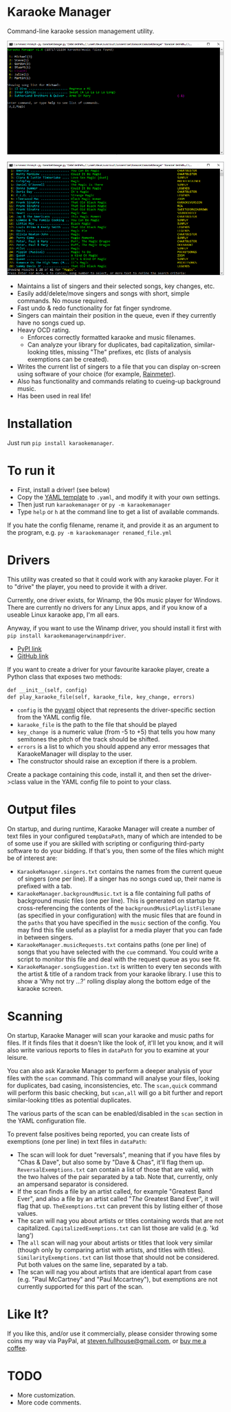 # Karaoke Manager

Command-line karaoke session management utility.

![KaraokeManager1](/media/karaokeManagerScreenshot1.png?raw=true)

![KaraokeManager2](/media/karaokeManagerScreenshot2.png?raw=true)

- Maintains a list of singers and their selected songs, key changes, etc.
- Easily add/delete/move singers and songs with short, simple commands. No mouse required.
- Fast undo & redo functionality for fat finger syndrome.
- Singers can maintain their position in the queue, even if they currently have no songs cued up.
- Heavy OCD rating.
  - Enforces correctly formatted karaoke and music filenames.
  - Can analyze your library for duplicates, bad capitalization, similar-looking titles, missing "The" prefixes, etc (lists of analysis exemptions can be created).
- Writes the current list of singers to a file that you can display on-screen using software of your choice (for example, [Rainmeter](https://github.com/rainmeter/rainmeter)).
- Also has functionality and commands relating to cueing-up background music.
- Has been used in real life!

# Installation

Just run `pip install karaokemanager`.

# To run it

- First, install a driver! (see below)
- Copy the [YAML template](.template.yaml) to `.yaml`, and modify it with your own settings.
- Then just run `karaokemanager` or `py -m karaokemanager`
- Type `help` or `h` at the command line to get a list of available commands.

If you hate the config filename, rename it, and provide it as an argument to the program, e.g. `py -m karaokemanager renamed_file.yml`

# Drivers

This utility was created so that it could work with any karaoke player. For it to "drive" the player, you need to provide it with a driver.

Currently, one driver exists, for Winamp, the 90s music player for Windows. There are currently no drivers for any Linux apps, and if you know
of a useable Linux karaoke app, I'm all ears.

Anyway, if you want to use the Winamp driver, you should install it first with `pip install karaokemanagerwinampdriver`.

- [PyPI link](https://pypi.org/project/karaokemanagerwinampdriver/)
- [GitHub link](https://github.com/peeveen/karaokemanagerwinampdriver)

If you want to create a driver for your favourite karaoke player, create a Python class that exposes two methods:

```
def __init__(self, config)
def play_karaoke_file(self, karaoke_file, key_change, errors)
```

- `config` is the [pyyaml](https://github.com/yaml/pyyaml) object that represents the driver-specific section from the YAML config file.
- `karaoke_file` is the path to the file that should be played
- `key_change `is a numeric value (from -5 to +5) that tells you how many semitones the pitch of the track should be shifted.
- `errors` is a list to which you should append any error messages that KaraokeManager will display to the user.
- The constructor should raise an exception if there is a problem.

Create a package containing this code, install it, and then set the driver->class value in the YAML config file to point to your class.

# Output files

On startup, and during runtime, Karaoke Manager will create a number of text files in your configured `tempDataPath`, many of which are intended to be of some use if you are skilled with scripting or configuring third-party software to do your bidding. If that's you, then some of the files which might be of interest are:

- `KaraokeManager.singers.txt` contains the names from the current queue of singers (one per line). If a singer has no songs cued up, their name is prefixed with a tab.
- `KaraokeManager.backgroundMusic.txt` is a file containing full paths of background music files (one per line). This is generated on startup by cross-referencing the contents of the `backgroundMusicPlaylistFilename` (as specified in your configuration) with the music files that are found in the `paths` that you have specified in the `music` section of the config. You may find this file useful as a playlist for a media player that you can fade in between singers.
- `KaraokeManager.musicRequests.txt` contains paths (one per line) of songs that you have selected with the `cue` command. You could write a script to monitor this file and deal with the request queue as you see fit.
- `KaraokeManager.songSuggestion.txt` is written to every ten seconds with the artist & title of a random track from your karaoke library. I use this to show a 'Why not try ...?' rolling display along the bottom edge of the karaoke screen.

# Scanning

On startup, Karaoke Manager will scan your karaoke and music paths for files. If it finds files that it doesn't like the look of, it'll let you know, and it will also write various reports to files in `dataPath` for you to examine at your leisure.

You can also ask Karaoke Manager to perform a deeper analysis of your files with the `scan` command. This command will analyse your files, looking for duplicates, bad casing, inconsistencies, etc. The `scan,quick` command will perform this basic checking, but `scan,all` will go a bit further and report similar-looking titles as potential duplicates.

The various parts of the scan can be enabled/disabled in the `scan` section in the YAML configuration file.

To prevent false positives being reported, you can create lists of exemptions (one per line) in text files in `dataPath`:

- The scan will look for duet "reversals", meaning that if you have files by "Chas & Dave", but also some by "Dave & Chas", it'll flag them up. `ReversalExemptions.txt` can contain a list of those that are valid, with the two halves of the pair separated by a tab. Note that, currently, only an ampersand separator is considered.
- If the scan finds a file by an artist called, for example "Greatest Band Ever", and also a file by an artist called "_The_ Greatest Band Ever", it will flag that up. `TheExemptions.txt` can prevent this by listing either of those values.
- The scan will nag you about artists or titles containing words that are not capitalized. `CapitalizedExemptions.txt` can list those are valid (e.g. 'kd lang')
- The `all` scan will nag your about artists or titles that look very similar (though only by comparing artist with artists, and titles with titles). `SimilarityExemptions.txt` can list those that should not be considered. Put both values on the same line, separated by a tab.
- The scan will nag you about artists that are identical apart from case (e.g. "Paul McCartney" and "Paul Mccartney"), but exemptions are not currently supported for this part of the scan.

# Like It?

If you like this, and/or use it commercially, please consider throwing some coins my way via PayPal, at steven.fullhouse@gmail.com, or [buy me a coffee](https://www.buymeacoffee.com/peeveen).

# TODO

- More customization.
- More code comments.
